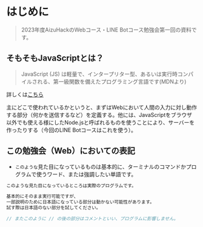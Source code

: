 ---
---

# はじめに

> 2023年度AizuHackのWebコース・LINE Botコース勉強会第一回の資料です。

## そもそもJavaScriptとは？

> JavaScript (JS) は軽量で、インタープリター型、あるいは実行時コンパイルされる、第一級関数を備えたプログラミング言語です(MDNより)

詳しくは[こちら](https://developer.mozilla.org/ja/docs/Web/JavaScript)

主にどこで使われているかというと、まずはWebにおいて人間の入力に対し動作する部分（何かを送信するなど）を定義する。他には、JavaScriptをブラウザ以外でも使える様にしたNode.jsと呼ばれるものを使うことにより、サーバーを作ったりする（今回のLINE Botコースはこれを使う）。

## この勉強会（Web）においての表記

- `このような`見た目になっているものは基本的に、ターミナルのコマンドかプログラムで使うワード、または強調したい単語です。

```javascript
このような見た目になっているところは実際のプログラムです。

基本的にそのまま実行可能ですが、
一部説明のために日本語になっている部分は動かない可能性があります。
試す際は日本語のない部分を試してください。

// またこのように // の後の部分はコメントといい、プログラムに影響しません。
```
